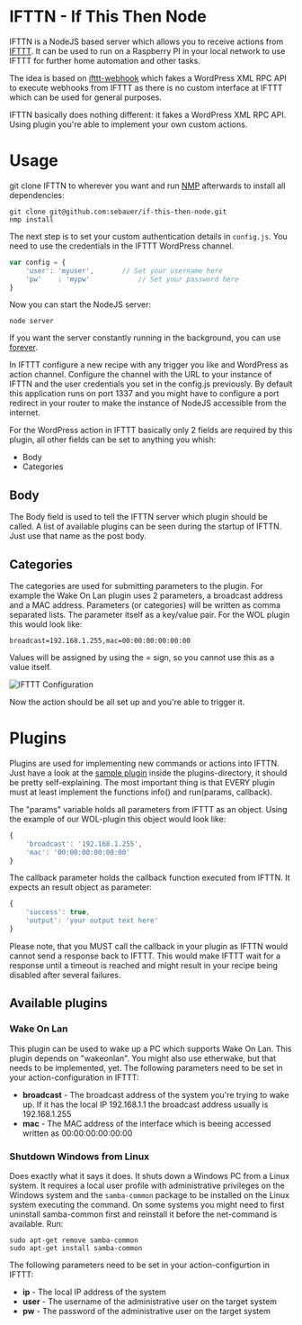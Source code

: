 IFTTN - If This Then Node
=================

IFTTN is a NodeJS based server which allows you to receive actions from [IFTTT](http://www.ifttt.com). It can be used to run on a Raspberry PI in your local network to use IFTTT for further home automation and other tasks.

The idea is based on [ifttt-webhook](https://github.com/captn3m0/ifttt-webhook/) which fakes a WordPress XML RPC API to execute webhooks from IFTTT as there is no custom interface at IFTTT which can be used for general purposes.

IFTTN basically does nothing different: it fakes a WordPress XML RPC API. Using plugin you're able to implement your own custom actions.

# Usage

git clone IFTTN to wherever you want and run [NMP](https://www.npmjs.org/) afterwards to install all dependencies:
```
git clone git@github.com:sebauer/if-this-then-node.git
nmp install
```

The next step is to set your custom authentication details in `config.js`. You need to use the credentials in the IFTTT WordPress channel.
```javascript
var config = {
	'user': 'myuser',		// Set your username here
	'pw'	: 'mypw'			// Set your password here
}
```

Now you can start the NodeJS server:
```
node server
```

If you want the server constantly running in the background, you can use [forever](https://www.npmjs.org/package/forever).

In IFTTT configure a new recipe with any trigger you like and WordPress as action channel. Configure the channel with the URL to your instance of IFTTN and the user credentials you set in the config.js previously. By default this application runs on port 1337 and you might have to configure a port redirect in your router to make the instance of NodeJS accessible from the internet.

For the WordPress action in IFTTT basically only 2 fields are required by this plugin, all other fields can be set to anything you whish:
 * Body
 * Categories
 
## Body
The Body field is used to tell the IFTTN server which plugin should be called. A list of available plugins can be seen during the startup of IFTTN. Just use that name as the post body.

## Categories
The categories are used for submitting parameters to the plugin. For example the Wake On Lan plugin uses 2 parameters, a broadcast address and a MAC address. Parameters (or categories) will be written as comma separated lists. The parameter itself as a key/value pair. For the WOL plugin this would look like:
```
broadcast=192.168.1.255,mac=00:00:00:00:00:00
```

Values will be assigned by using the = sign, so you cannot use this as a value itself.

![IFTTT Configuration](http://sebauer.github.io/if-this-then-node/images/ifttt-screenshot.jpg)

Now the action should be all set up and you're able to trigger it.

# Plugins
Plugins are used for implementing new commands or actions into IFTTN. Just have a look at the [sample plugin](https://github.com/sebauer/if-this-then-node/blob/master/plugins/sample-plugin.js) inside the plugins-directory, it should be pretty self-explaining. The most important thing is that EVERY plugin must at least implement the functions info() and run(params, callback).

The "params" variable holds all parameters from IFTTT as an object. Using the example of our WOL-plugin this object would look like:
```javascript
{
	'broadcast': '192.168.1.255',
	'mac': '00:00:00:00:00:00'
}
```

The callback parameter holds the callback function executed from IFTTN. It expects an result object as parameter:
```javascript
{
	'success': true,
	'output': 'your output text here'
}
```

Please note, that you MUST call the callback in your plugin as IFTTN would cannot send a response back to IFTTT. This would make IFTTT wait for a response until a timeout is reached and might result in your recipe being disabled after several failures.

## Available plugins
### Wake On Lan
This plugin can be used to wake up a PC which supports Wake On Lan. This plugin depends on "wakeonlan". You might also use etherwake, but that needs to be implemented, yet. The following parameters need to be set in your action-configuration in IFTTT:
 * __broadcast__ - The broadcast address of the system you're trying to wake up. If it has the local IP 192.168.1.1 the broadcast address usually is 192.168.1.255
 * __mac__ - The MAC address of the interface which is beeing accessed written as 00:00:00:00:00:00
 
### Shutdown Windows from Linux
Does exactly what it says it does. It shuts down a Windows PC from a Linux system. It requires a local user profile with administrative privileges on the Windows system and the ``samba-common`` package to be installed on the Linux system executing the command. On some systems you might need to first uninstall samba-common first and reinstall it before the net-command is available. Run:
```
sudo apt-get remove samba-common
sudo apt-get install samba-common
```
The following parameters need to be set in your action-configurtion in IFTTT:
 * __ip__ - The local IP address of the system
 * __user__ - The username of the administrative user on the target system
 * __pw__ - The password of the administrative user on the target system